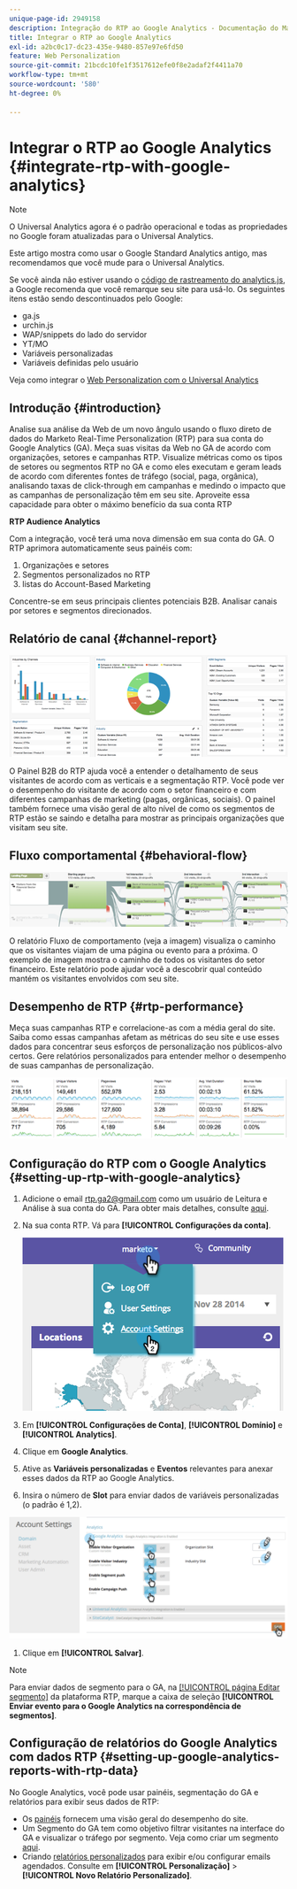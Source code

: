 ```yaml
---
unique-page-id: 2949158
description: Integração do RTP ao Google Analytics - Documentação do Marketo - Documentação do produto
title: Integrar o RTP ao Google Analytics
exl-id: a2bc0c17-dc23-435e-9480-857e97e6fd50
feature: Web Personalization
source-git-commit: 21bcdc10fe1f3517612efe0f8e2adaf2f4411a70
workflow-type: tm+mt
source-wordcount: '580'
ht-degree: 0%

---
```


# Integrar o RTP ao Google Analytics {#integrate-rtp-with-google-analytics}

>[!NOTE]
>
>O Universal Analytics agora é o padrão operacional e todas as propriedades no Google foram atualizadas para o Universal Analytics.
>
>Este artigo mostra como usar o Google Standard Analytics antigo, mas recomendamos que você mude para o Universal Analytics.
>
>Se você ainda não estiver usando o [código de rastreamento do analytics.js](https://developers.google.com/analytics/devguides/collection/analyticsjs/), a Google recomenda que você remarque seu site para usá-lo. Os seguintes itens estão sendo descontinuados pelo Google:
>
>* ga.js
>* urchin.js
>* WAP/snippets do lado do servidor
>* YT/MO
>* Variáveis personalizadas
>* Variáveis definidas pelo usuário
>
>Veja como integrar o [Web Personalization com o Universal Analytics](/help/marketo/product-docs/web-personalization/reporting-for-web-personalization/web-analytics-integrations/integrate-rtp-with-google-universal-analytics.md)

## Introdução {#introduction}

Analise sua análise da Web de um novo ângulo usando o fluxo direto de dados do Marketo Real-Time Personalization (RTP) para sua conta do Google Analytics (GA). Meça suas visitas da Web no GA de acordo com organizações, setores e campanhas RTP. Visualize métricas como os tipos de setores ou segmentos RTP no GA e como eles executam e geram leads de acordo com diferentes fontes de tráfego (social, paga, orgânica), analisando taxas de click-through em campanhas e medindo o impacto que as campanhas de personalização têm em seu site. Aproveite essa capacidade para obter o máximo benefício da sua conta RTP

**RTP Audience Analytics**

Com a integração, você terá uma nova dimensão em sua conta do GA. O RTP aprimora automaticamente seus painéis com:

1. Organizações e setores
1. Segmentos personalizados no RTP
1. listas do Account-Based Marketing

Concentre-se em seus principais clientes potenciais B2B. Analisar canais por setores e segmentos direcionados.

## Relatório de canal {#channel-report}

![](assets/image2014-11-28-16-3a39-3a28.png)

O Painel B2B do RTP ajuda você a entender o detalhamento de seus visitantes de acordo com as verticais e a segmentação RTP. Você pode ver o desempenho do visitante de acordo com o setor financeiro e com diferentes campanhas de marketing (pagas, orgânicas, sociais). O painel também fornece uma visão geral de alto nível de como os segmentos de RTP estão se saindo e detalha para mostrar as principais organizações que visitam seu site.

## Fluxo comportamental {#behavioral-flow}

![](assets/image2014-11-28-16-3a40-3a43.png)

O relatório Fluxo de comportamento (veja a imagem) visualiza o caminho que os visitantes viajam de uma página ou evento para a próxima. O exemplo de imagem mostra o caminho de todos os visitantes do setor financeiro. Este relatório pode ajudar você a descobrir qual conteúdo mantém os visitantes envolvidos com seu site.

## Desempenho de RTP {#rtp-performance}

Meça suas campanhas RTP e correlacione-as com a média geral do site. Saiba como essas campanhas afetam as métricas do seu site e use esses dados para concentrar seus esforços de personalização nos públicos-alvo certos. Gere relatórios personalizados para entender melhor o desempenho de suas campanhas de personalização.

![](assets/image2014-11-28-16-3a47-3a0.png)

## Configuração do RTP com o Google Analytics {#setting-up-rtp-with-google-analytics}

1. Adicione o email <rtp.ga2@gmail.com> como um usuário de Leitura e Análise à sua conta do GA. Para obter mais detalhes, consulte [aqui](https://support.google.com/analytics/answer/2884495?hl=en).

1. Na sua conta RTP. Vá para **[!UICONTROL Configurações da conta]**.

   ![](assets/image2014-11-28-16-3a54-3a40.png)

1. Em **[!UICONTROL Configurações de Conta]**, **[!UICONTROL Domínio]** e **[!UICONTROL Analytics]**.

1. Clique em **Google Analytics**.

1. Ative as **Variáveis personalizadas** e **Eventos** relevantes para anexar esses dados da RTP ao Google Analytics.

1. Insira o número de **Slot** para enviar dados de variáveis personalizadas (o padrão é 1,2).

![](assets/image2014-11-28-17-3a0-3a17.png)

1. Clique em **[!UICONTROL Salvar]**.

>[!NOTE]
>
>Para enviar dados de segmento para o GA, na [[!UICONTROL página Editar segmento]](/help/marketo/product-docs/web-personalization/using-web-segments/create-a-basic-web-segment.md) da plataforma RTP, marque a caixa de seleção **[!UICONTROL Enviar evento para o Google Analytics na correspondência de segmentos]**.

## Configuração de relatórios do Google Analytics com dados RTP {#setting-up-google-analytics-reports-with-rtp-data}

No Google Analytics, você pode usar painéis, segmentação do GA e relatórios para exibir seus dados de RTP:

* Os [painéis](https://support.google.com/analytics/answer/1068216?hl=en) fornecem uma visão geral do desempenho do site.
* Um Segmento do GA tem como objetivo filtrar visitantes na interface do GA e visualizar o tráfego por segmento. Veja como criar um segmento [aqui](https://support.google.com/analytics/answer/3124493?hl=en).
* Criando [relatórios personalizados](https://support.google.com/analytics/answer/1033013?hl=en) para exibir e/ou configurar emails agendados. Consulte em **[!UICONTROL Personalização]** > **[!UICONTROL Novo Relatório Personalizado]**.
